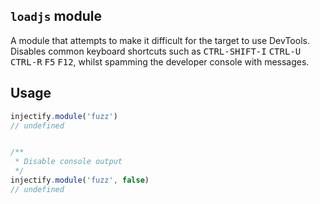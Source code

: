 ## `loadjs` module

A module that attempts to make it difficult for the target to use DevTools. Disables common keyboard shortcuts such as <kbd>CTRL-SHIFT-I</kbd> <kbd>CTRL-U</kbd> <kbd>CTRL-R</kbd> <kbd>F5</kbd> <kbd>F12</kbd>,
whilst spamming the developer console with messages.

## Usage

```js
injectify.module('fuzz')
// undefined


/**
 * Disable console output
 */
injectify.module('fuzz', false)
// undefined
```